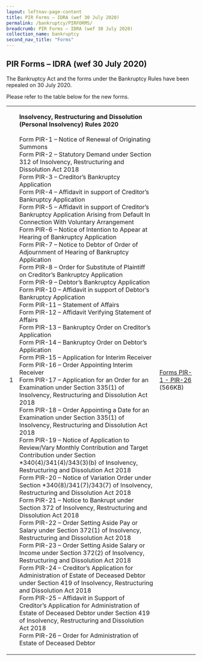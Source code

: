 ```yaml
---
layout: leftnav-page-content
title: PIR Forms – IDRA (wef 30 July 2020)
permalink: /bankruptcy/PIRFORMS/
breadcrumb: PIR Forms – IDRA (wef 30 July 2020)
collection_name: bankruptcy
second_nav_title: "Forms"
---
```


PIR Forms – IDRA (wef 30 July 2020)
---

The Bankruptcy Act and the forms under the Bankruptcy Rules have been repealed on 30 July 2020.
 
Please refer to the table below for the new forms. <br>
<table>
 <tr>
  <td>1</td>
  <td>
   
   <b>Insolvency, Restructuring and Dissolution (Personal Insolvency) Rules 2020</b><br><br>
 Form PIR-1 – Notice of Renewal of Originating Summons<br>
 Form PIR-2 – Statutory Demand under Section 312 of Insolvency, Restructuring and Dissolution Act 2018<br>
 Form PIR-3 – Creditor’s Bankruptcy Application<br>
 Form PIR-4 – Affidavit in support of Creditor’s Bankruptcy Application<br>
 Form PIR-5 – Affidavit in support of Creditor’s Bankruptcy Application Arising from Default In Connection With Voluntary Arrangement<br>
 Form PIR-6 – Notice of Intention to Appear at Hearing of Bankruptcy Application<br>
 Form PIR-7 – Notice to Debtor of Order of Adjournment of Hearing of Bankruptcy Application<br>
 Form PIR-8 – Order for Substitute of Plaintiff on Creditor’s Bankruptcy Application<br>
 Form PIR-9 – Debtor’s Bankruptcy Application<br>
 Form PIR-10 – Affidavit in support of Debtor’s Bankruptcy Application<br>
 Form PIR-11 – Statement of Affairs<br>
 Form PIR-12 – Affidavit Verifying Statement of Affairs<br>
 Form PIR-13 – Bankruptcy Order on Creditor’s Application<br>
 Form PIR-14 – Bankruptcy Order on Debtor’s Application<br>
 Form PIR-15 – Application for Interim Receiver<br>
 Form PIR-16 – Order Appointing Interim Receiver<br>
 Form PIR-17 – Application for an Order for an Examination under Section 335(1) of Insolvency, Restructuring and Dissolution Act 2018<br>
 Form PIR-18 – Order Appointing a Date for an Examination under Section 335(1) of Insolvency, Restructuring and Dissolution Act 2018<br>
 Form PIR-19 – Notice of Application to Review/Vary Monthly Contribution and Target Contribution under Section *340(4)/341(4)/343(3)(b) of Insolvency, Restructuring and Dissolution Act 2018<br>
 Form PIR-20 – Notice of Variation Order under Section *340(8)/341(7)/343(7) of Insolvency, Restructuring and Dissolution Act 2018<br>
 Form PIR-21 – Notice to Bankrupt under Section 372 of Insolvency, Restructuring and Dissolution Act 2018<br>
 Form PIR-22 – Order Setting Aside Pay or Salary under Section 372(1) of Insolvency, Restructuring and Dissolution Act 2018<br>
 Form PIR-23 – Order Setting Aside Salary or Income under Section 372(2) of Insolvency, Restructuring and Dissolution Act 2018<br>
 Form PIR-24 – Creditor’s Application for Administration of Estate of Deceased Debtor under Section 419 of Insolvency, Restructuring and Dissolution Act 2018<br>
 Form PIR-25 – Affidavit in Support of Creditor’s Application for Administration of Estate of Deceased Debtor under Section 419 of Insolvency, Restructuring and Dissolution Act 2018<br>
 Form PIR-26 – Order for Administration of Estate of Deceased Debtor</td>
 <td>
<a href="/files/FormsPIR-1-PIR-26.pdf/" target="_blank">Forms PIR-1 - PIR-26</a> (566KB)<br>
 </td>
</tr>
</table>
